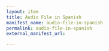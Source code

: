 ```yaml
---
layout: item
title: Audio File in Spanish
manifest_name: audio-file-in-spanish
permalink: audio-file-in-spanish
external_manifest_url: 

---
```

<!-- Add an essay or interpretive material below this line,
using HTML or markdown.  Do not modify this file above this line -->
